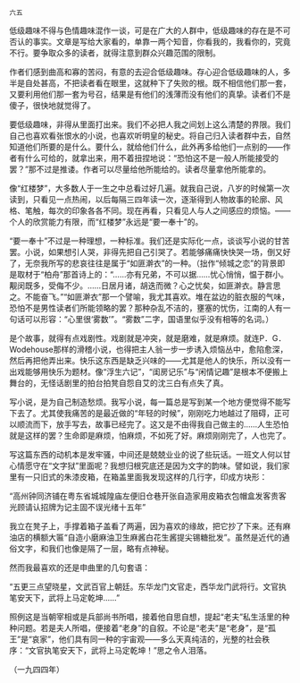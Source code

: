     六五 

   低级趣味不得与色情趣味混作一谈，可是在广大的人群中，低级趣味的存在是不可否认的事实。文章是写给大家看的，单靠一两个知音，你看我的，我看你的，究竟不行。要争取众多的读者，就得注意到群众兴趣范围的限制。

   作者们感到曲高和寡的苦闷，有意的去迎合低级趣味。存心迎合低级趣味的人，多半是自处甚高，不把读者看在眼里，这就种下了失败的根。既不相信他们那一套，又要利用他们那一套为号召，结果是有他们的浅薄而没有他们的真挚。读者们不是傻子，很快地就觉得了。

   要低级趣味，非得从里面打出来。我们不必把人我之间划上这么清楚的界限。我们自己也喜欢看张恨水的小说，也喜欢听明皇的秘史。将自己归入读者群中去，自然知道他们所要的是什么。要什么，就给他们什么，此外再多给他们一点别的——作者有什么可给的，就拿出来，用不着扭捏地说：“恐怕这不是一般人所能接受的罢？”那不过是推诿。作者可以尽量给他所能给的。读者尽量拿他所能拿的。

   像“红楼梦”，大多数人于一生之中总看过好几遍。就我自己说，八岁的时候第一次读到，只看见一点热闹，以后每隔三四年读一次，逐渐得到人物故事的轮廓、风格、笔触，每次的印象各各不同。现在再看，只看见人与人之间感应的烦恼。——个人的欣赏能力有限，而“红楼梦”永远是“要一奉十”的。

   “要一奉十”不过是一种理想，一种标准。我们还是实际化一点，谈谈写小说的甘苦罢。小说，如果想引人哭，非得先把自己引哭了。若能够痛痛快快哭一场，倒又好了，无奈我所写的悲哀往往是属于“如匪澣衣”的一种。（拙作“倾城之恋”的背景即是取材于“柏舟”那首诗上的：“……亦有兄弟，不可以据……忧心悄悄，愠于群小。觏闵既多，受侮不少。……日居月诸，胡迭而微？心之忧矣，如匪澣衣。静言思之。不能奋飞。”“如匪澣衣”那一个譬喻，我尤其喜欢。堆在盆边的脏衣服的气味，恐怕不是男性读者们所能领略的罢？那种杂乱不洁的，壅塞的忧伤，江南的人有一句话可以形容：“心里很‘雾数’”。“雾数”二字，国语里似乎没有相等的名词。）

   是个故事，就得有点戏剧性。戏剧就是冲突，就是磨难，就是麻烦。就连P．G．Wodehouse那样的滑稽小说，也得把主人翁一步一步诱入烦恼丛中，愈陷愈深，然后再把他弄出来。快乐这东西是缺乏兴味的——尤其是他人的快乐，所以没有一出戏能够用快乐为题材。像“浮生六记”，“闺房记乐”与“闲情记趣”是根本不便搬上舞台的，无怪话剧里的拍台拍凳自怨自艾的沈三白有点失了真。

   写小说，是为自己制造愁烦。我写小说，每一篇总是写到某一个地方便觉得不能写下去了。尤其使我痛苦的是最近做的“年轻的时候”，刚刚吃力地越过了阻碍，正可以顺流而下，放手写去，故事已经完了。这又是不由得我自己做主的……人生恐怕就是这样的罢？生命即是麻烦，怕麻烦，不如死了好。麻烦刚刚完了，人也完了。

   写这篇东西的动机本是发牢骚，中间还是兢兢业业的说了些玩话。一班文人何以甘心情愿守在“文字狱”里面呢？我想归根究底还是因为文字的韵味。譬如说，我们家里有一只旧式的朱漆皮箱，在箱盖里面我发现这样的几行字，印成方块形：

   “高州钟同济铺在粤东省城城隍庙左便旧仓巷开张自造家用皮箱衣包帽盒发客贵客光顾请认招牌为记主固不误光绪十五年”

   我立在凳子上，手撑着箱子盖看了两遍，因为喜欢的缘故，把它抄了下来。还有麻油店的横额大匾“自造小磨麻油卫生麻酱白花生酱提尖锡糖批发”。虽然是近代的通俗文字，和我们也像是隔了一层，略有点神秘。

   然而我最喜欢的还是申曲里的几句套语：

   “五更三点望晓星，文武百官上朝廷。东华龙门文官走，西华龙门武将行。文官执笔安天下，武将上马定乾坤……”

   照例这是当朝宰相或是兵部尚书所唱，接着他自思自想，提起“老夫”私生活里的种种问题。若是夫人所唱，便接着“老身”的自叙。不论是“老夫”是“老身”，是“孤王”是“哀家”，他们具有同一种的宇宙观——多么天真纯洁的，光整的社会秩序：“文官执笔安天下，武将上马定乾坤！”思之令人泪落。

   （一九四四年）

